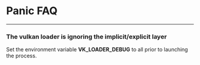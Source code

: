 # Panic FAQ

---

### The vulkan loader is ignoring the implicit/explicit layer

Set the environment variable **VK_LOADER_DEBUG** to all prior to launching the process.

